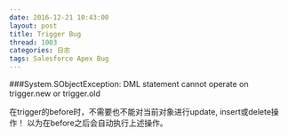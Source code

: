```yaml
---
date: 2016-12-21 10:43:00
layout: post
title: Trigger Bug
thread: 1003
categories: 日志
tags: Salesforce Apex Bug
---
```


###System.SObjectException: DML statement cannot operate on trigger.new or trigger.old



在trigger的before时，不需要也不能对当前对象进行update, insert或delete操作！
以为在before之后会自动执行上述操作。

